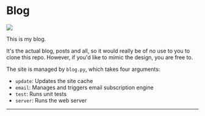 Blog
====

![](https://travis-ci.org/arecker/Blog.svg?branch=master)

This is my blog.

It's the actual blog, posts and all, so it would really be of no use to you to clone this repo.
However, if you'd like to mimic the design, you are free to.

The site is managed by ```blog.py```, which takes four arguments:

* ```update```: Updates the site cache
* ```email```: Manages and triggers email subscription engine
* ```test```: Runs unit tests
* ```server```: Runs the web server

***

